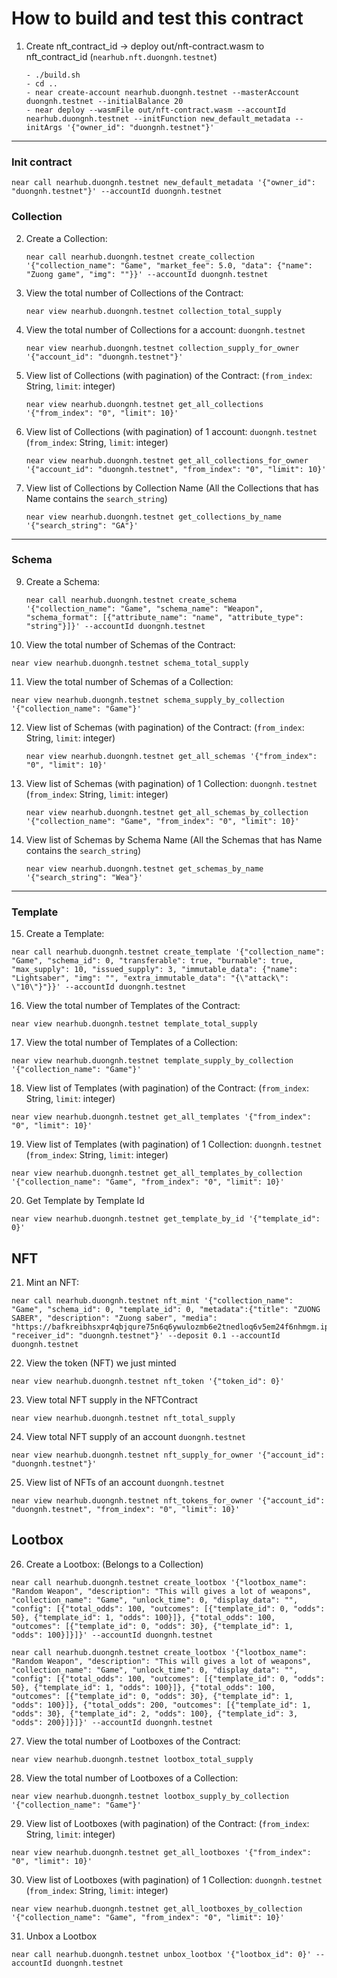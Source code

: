 # How to build and test this contract

1. Create nft_contract_id -> deploy out/nft-contract.wasm to nft_contract_id (`nearhub.nft.duongnh.testnet`)

   ```
   - ./build.sh
   - cd ..
   - near create-account nearhub.duongnh.testnet --masterAccount duongnh.testnet --initialBalance 20
   - near deploy --wasmFile out/nft-contract.wasm --accountId nearhub.duongnh.testnet --initFunction new_default_metadata --initArgs '{"owner_id": "duongnh.testnet"}'
   ```

---
### Init contract

```
near call nearhub.duongnh.testnet new_default_metadata '{"owner_id": "duongnh.testnet"}' --accountId duongnh.testnet
```

### Collection

2. Create a Collection:

   ```
   near call nearhub.duongnh.testnet create_collection '{"collection_name": "Game", "market_fee": 5.0, "data": {"name": "Zuong game", "img": ""}}' --accountId duongnh.testnet
   ```

3. View the total number of Collections of the Contract:

   ```
   near view nearhub.duongnh.testnet collection_total_supply
   ```

4. View the total number of Collections for a account: `duongnh.testnet`

   ```
   near view nearhub.duongnh.testnet collection_supply_for_owner '{"account_id": "duongnh.testnet"}'
   ```

5. View list of Collections (with pagination) of the Contract: (`from_index`: String, `limit`: integer)

   ```
   near view nearhub.duongnh.testnet get_all_collections '{"from_index": "0", "limit": 10}'
   ```

6. View list of Collections (with pagination) of 1 account: `duongnh.testnet` (`from_index`: String, `limit`: integer)

   ```
   near view nearhub.duongnh.testnet get_all_collections_for_owner '{"account_id": "duongnh.testnet", "from_index": "0", "limit": 10}'
   ```

7. View list of Collections by Collection Name (All the Collections that has Name contains the `search_string`)
   ```
   near view nearhub.duongnh.testnet get_collections_by_name '{"search_string": "GA"}'
   ```

---

### Schema

9. Create a Schema:

   ```
   near call nearhub.duongnh.testnet create_schema '{"collection_name": "Game", "schema_name": "Weapon", "schema_format": [{"attribute_name": "name", "attribute_type": "string"}]}' --accountId duongnh.testnet
   ```

10. View the total number of Schemas of the Contract:

```
near view nearhub.duongnh.testnet schema_total_supply
```

11. View the total number of Schemas of a Collection:

```
near view nearhub.duongnh.testnet schema_supply_by_collection '{"collection_name": "Game"}'
```

12. View list of Schemas (with pagination) of the Contract: (`from_index`: String, `limit`: integer)

    ```
    near view nearhub.duongnh.testnet get_all_schemas '{"from_index": "0", "limit": 10}'
    ```

13. View list of Schemas (with pagination) of 1 Collection: `duongnh.testnet` (`from_index`: String, `limit`: integer)

    ```
    near view nearhub.duongnh.testnet get_all_schemas_by_collection '{"collection_name": "Game", "from_index": "0", "limit": 10}'
    ```

14. View list of Schemas by Schema Name (All the Schemas that has Name contains the `search_string`)
    ```
    near view nearhub.duongnh.testnet get_schemas_by_name '{"search_string": "Wea"}'
    ```

---

### Template

15. Create a Template:

```
near call nearhub.duongnh.testnet create_template '{"collection_name": "Game", "schema_id": 0, "transferable": true, "burnable": true, "max_supply": 10, "issued_supply": 3, "immutable_data": {"name": "Lightsaber", "img": "", "extra_immutable_data": "{\"attack\": \"10\"}"}}' --accountId duongnh.testnet
```

16. View the total number of Templates of the Contract:

```
near view nearhub.duongnh.testnet template_total_supply
```

17. View the total number of Templates of a Collection:

```
near view nearhub.duongnh.testnet template_supply_by_collection '{"collection_name": "Game"}'
```

18. View list of Templates (with pagination) of the Contract: (`from_index`: String, `limit`: integer)

```
near view nearhub.duongnh.testnet get_all_templates '{"from_index": "0", "limit": 10}'
```

19. View list of Templates (with pagination) of 1 Collection: `duongnh.testnet` (`from_index`: String, `limit`: integer)

```
near view nearhub.duongnh.testnet get_all_templates_by_collection '{"collection_name": "Game", "from_index": "0", "limit": 10}'
```

20. Get Template by Template Id

```
near view nearhub.duongnh.testnet get_template_by_id '{"template_id": 0}'
```

## NFT

21. Mint an NFT:

```
near call nearhub.duongnh.testnet nft_mint '{"collection_name": "Game", "schema_id": 0, "template_id": 0, "metadata":{"title": "ZUONG SABER", "description": "Zuong saber", "media": "https://bafkreibhsxpr4qbjqure75n6q6ywulozmb6e2tnedloq6v5em24f6nhmgm.ipfs.dweb.link/"}, "receiver_id": "duongnh.testnet"}' --deposit 0.1 --accountId duongnh.testnet
```

22. View the token (NFT) we just minted

```
near view nearhub.duongnh.testnet nft_token '{"token_id": 0}'
```

23. View total NFT supply in the NFTContract

```
near view nearhub.duongnh.testnet nft_total_supply
```

24. View total NFT supply of an account `duongnh.testnet`

```
near view nearhub.duongnh.testnet nft_supply_for_owner '{"account_id": "duongnh.testnet"}'
```

25. View list of NFTs of an account `duongnh.testnet`

```
near view nearhub.duongnh.testnet nft_tokens_for_owner '{"account_id": "duongnh.testnet", "from_index": "0", "limit": 10}'
```

## Lootbox

26. Create a Lootbox: (Belongs to a Collection)

```
near call nearhub.duongnh.testnet create_lootbox '{"lootbox_name": "Random Weapon", "description": "This will gives a lot of weapons", "collection_name": "Game", "unlock_time": 0, "display_data": "", "config": [{"total_odds": 100, "outcomes": [{"template_id": 0, "odds": 50}, {"template_id": 1, "odds": 100}]}, {"total_odds": 100, "outcomes": [{"template_id": 0, "odds": 30}, {"template_id": 1, "odds": 100}]}]}' --accountId duongnh.testnet

near call nearhub.duongnh.testnet create_lootbox '{"lootbox_name": "Random Weapon", "description": "This will gives a lot of weapons", "collection_name": "Game", "unlock_time": 0, "display_data": "", "config": [{"total_odds": 100, "outcomes": [{"template_id": 0, "odds": 50}, {"template_id": 1, "odds": 100}]}, {"total_odds": 100, "outcomes": [{"template_id": 0, "odds": 30}, {"template_id": 1, "odds": 100}]}, {"total_odds": 200, "outcomes": [{"template_id": 1, "odds": 30}, {"template_id": 2, "odds": 100}, {"template_id": 3, "odds": 200}]}]}' --accountId duongnh.testnet
```

27. View the total number of Lootboxes of the Contract:

```
near view nearhub.duongnh.testnet lootbox_total_supply
```

28. View the total number of Lootboxes of a Collection:

```
near view nearhub.duongnh.testnet lootbox_supply_by_collection '{"collection_name": "Game"}'
```

29. View list of Lootboxes (with pagination) of the Contract: (`from_index`: String, `limit`: integer)

```
near view nearhub.duongnh.testnet get_all_lootboxes '{"from_index": "0", "limit": 10}'
```

30. View list of Lootboxes (with pagination) of 1 Collection: `duongnh.testnet` (`from_index`: String, `limit`: integer)

```
near view nearhub.duongnh.testnet get_all_lootboxes_by_collection '{"collection_name": "Game", "from_index": "0", "limit": 10}'
```

31. Unbox a Lootbox

```
near call nearhub.duongnh.testnet unbox_lootbox '{"lootbox_id": 0}' --accountId duongnh.testnet
```
